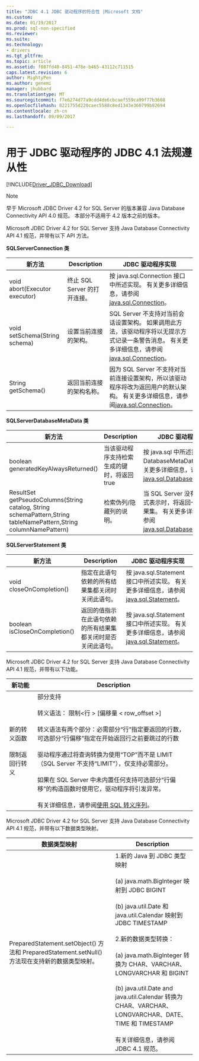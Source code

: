 ```yaml
---
title: "JDBC 4.1 JDBC 驱动程序的符合性 |Microsoft 文档"
ms.custom: 
ms.date: 01/19/2017
ms.prod: sql-non-specified
ms.reviewer: 
ms.suite: 
ms.technology:
- drivers
ms.tgt_pltfrm: 
ms.topic: article
ms.assetid: f087fd40-8451-478e-b465-43112c711515
caps.latest.revision: 6
author: MightyPen
ms.author: genemi
manager: jhubbard
ms.translationtype: MT
ms.sourcegitcommit: f7e6274d77a9cdd4de6cbcaef559ca99f77b3608
ms.openlocfilehash: 8221755d220caec5588c8ed1343e360799b82694
ms.contentlocale: zh-cn
ms.lasthandoff: 09/09/2017

---
```

# <a name="jdbc-41-compliance-for-the-jdbc-driver"></a>用于 JDBC 驱动程序的 JDBC 4.1 法规遵从性
[!INCLUDE[Driver_JDBC_Download](../../includes/driver_jdbc_download.md)]

    
> [!NOTE]  
>  早于 Microsoft JDBC Driver 4.2 for SQL Server 的版本兼容 Java Database Connectivity API 4.0 规范。 本部分不适用于 4.2 版本之前的版本。  
  
 Microsoft JDBC Driver 4.2 for SQL Server 支持 Java Database Connectivity API 4.1 规范，并带有以下 API 方法。  
  
 **SQLServerConnection 类**  
  
|新方法|Description|JDBC 驱动程序实现|  
|----------------|-----------------|--------------------------------|  
|void abort(Executor executor)|终止 SQL Server 的打开连接。|按 java.sql.Connection 接口中所述实现。 有关更多详细信息，请参阅[java.sql.Connection](http://docs.oracle.com/javase/7/docs/api/java/sql/Connection.html)。|  
|void setSchema(String schema)|设置当前连接的架构。|SQL Server 不支持对当前会话设置架构。 如果调用此方法，该驱动程序将以无提示方式记录一条警告消息。 有关更多详细信息，请参阅[java.sql.Connection](http://docs.oracle.com/javase/7/docs/api/java/sql/Connection.html)。|  
|String getSchema()|返回当前连接的架构名称。|因为 SQL Server 不支持对当前连接设置架构，所以该驱动程序将改为返回用户的默认架构。 有关更多详细信息，请参阅[java.sql.Connection](http://docs.oracle.com/javase/7/docs/api/java/sql/Connection.html)。|  
  
 **SQLServerDatabaseMetaData 类**  
  
|新方法|Description|JDBC 驱动程序实现|  
|----------------|-----------------|--------------------------------|  
|boolean generatedKeyAlwaysReturned()|当该驱动程序支持检索生成的键时，将返回 true|按 java.sql 中所述实现。 DatabaseMetaData 接口。 有关更多详细信息，请参阅[java.sql.DatabaseMetaData](http://docs.oracle.com/javase/7/docs/api/java/sql/DatabaseMetaData.html)。|  
|ResultSet getPseudoColumns(String catalog, String schemaPattern,String tableNamePattern,String columnNamePattern)|检索伪列/隐藏列的说明。|当 SQL Server 没有伪列的正式表示时，将返回一个空的结果集。 有关更多详细信息，请参阅[java.sql.DatabaseMetaData](http://docs.oracle.com/javase/7/docs/api/java/sql/DatabaseMetaData.html)。|  
  
 **SQLServerStatement 类**  
  
|新方法|Description|JDBC 驱动程序实现|  
|----------------|-----------------|--------------------------------|  
|void closeOnCompletion()|指定在此语句依赖的所有结果集都关闭时关闭此语句。|按 java.sql.Statement 接口中所述实现。 有关更多详细信息，请参阅[java.sql.Statement](http://docs.oracle.com/javase/7/docs/api/java/sql/Statement.html)。|  
|boolean isCloseOnCompletion()|返回的值指示在此语句依赖的所有结果集都关闭时是否关闭此语句。|按 java.sql.Statement 接口中所述实现。 有关更多详细信息，请参阅[java.sql.Statement](http://docs.oracle.com/javase/7/docs/api/java/sql/Statement.html)。|  
  
 Microsoft JDBC Driver 4.2 for SQL Server 支持 Java Database Connectivity API 4.1 规范，并带有以下功能。  
  
|新功能|Description|  
|-----------------|-----------------|  
|新的转义函数<br /><br /> 限制返回行转义|部分支持<br /><br /> 转义语法： 限制\<行 > [偏移量 < row_offset >]<br /><br /> 转义语法有两个部分：必需部分“行”指定要返回的行数，可选部分“行偏移”指定在开始返回行之前要跳过的行数<br /><br /> 驱动程序通过将查询转换为使用“TOP”而不是 LIMIT（SQL Server 不支持“LIMIT”），仅支持必需部分。<br /><br /> 如果在 SQL Server 中未内置任何支持可选部分“行偏移”的构造函数时使用它，驱动程序将引发异常。<br /><br /> 有关详细信息，请参阅[使用 SQL 转义序列](https://msdn.microsoft.com/en-us/library/ms378045.aspx)。|  
  
 Microsoft JDBC Driver 4.2 for SQL Server 支持 Java Database Connectivity API 4.1 规范，并带有以下数据类型映射。  
  
|数据类型映射|Description|  
|------------------------|-----------------|  
|PreparedStatement.setObject() 方法和 PreparedStatement.setNull() 方法现在支持新的数据类型映射。|1.新的 Java 到 JDBC 类型映射<br /><br /> (a) java.math.BigInteger 映射到 JDBC BIGINT<br /><br /> (b) java.util.Date 和 java.util.Calendar 映射到 JDBC TIMESTAMP<br /><br /> 2.新的数据类型转换：<br /><br /> (a) java.math.BigInteger 转换为 CHAR、VARCHAR、LONGVARCHAR 和 BIGINT<br /><br /> (b) java.util.Date and java.util.Calendar 转换为 CHAR、VARCHAR、LONGVARCHAR、DATE、TIME 和 TIMESTAMP<br /><br /> 有关详细信息，请参阅 JDBC 4.1 规范。|  
  
  
